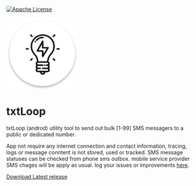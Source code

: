 
[![Apache License][license_img]][license_link]

![logo]

# txtLoop

  
txtLoop (androd) utility tool to send out bulk [1-99] SMS messagers to a public or dedicated number.

App not require any internet connection and contact information, tracing, logs or message conntent is not stored, used or tracked. SMS message statuses can be checked from phone sms outbox.
mobile service provider SMS chages will be apply as usual.
log your issues or improvements [here](https://github.com/askyora/txtLoop/issues).

[Download Latest release](https://github.com/askyora/txtLoop/blob/main/release/txtLoop-1.1.0.apk)

  

[Maven]: https://maven.apache.org
[license_img]: https://img.shields.io/badge/license-Apache%202.0-blue.svg
[license_link]: https://github.com/askyora/open-ladder/blob/main/LICENSE
[m2e]: https://eclipse.org/m2e
[logo]: https://github.com/askyora/txtLoop/blob/main/android/app/src/main/res/mipmap-xxxhdpi/ic_launcher_round.png